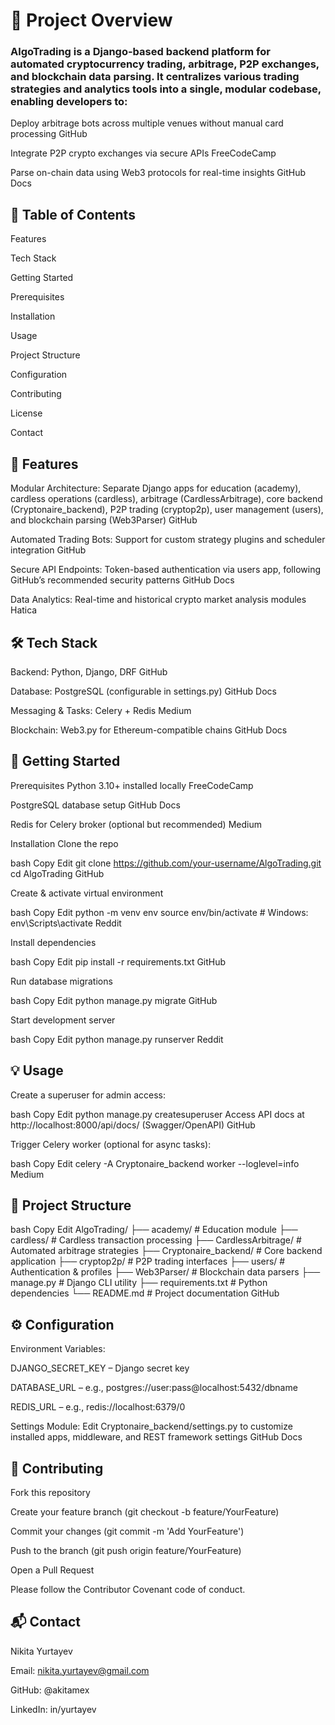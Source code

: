

# 🚀 Project Overview

### AlgoTrading is a Django-based backend platform for automated cryptocurrency trading, arbitrage, P2P exchanges, and blockchain data parsing. It centralizes various trading strategies and analytics tools into a single, modular codebase, enabling developers to:

Deploy arbitrage bots across multiple venues without manual card processing 
GitHub

Integrate P2P crypto exchanges via secure APIs 
FreeCodeCamp

Parse on-chain data using Web3 protocols for real-time insights 
GitHub Docs

## 📑 Table of Contents
Features

Tech Stack

Getting Started

Prerequisites

Installation

Usage

Project Structure

Configuration

Contributing

License

Contact

## 🌟 Features
Modular Architecture: Separate Django apps for education (academy), cardless operations (cardless), arbitrage (CardlessArbitrage), core backend (Cryptonaire_backend), P2P trading (cryptop2p), user management (users), and blockchain parsing (Web3Parser) 
GitHub

Automated Trading Bots: Support for custom strategy plugins and scheduler integration 
GitHub

Secure API Endpoints: Token-based authentication via users app, following GitHub’s recommended security patterns 
GitHub Docs

Data Analytics: Real-time and historical crypto market analysis modules 
Hatica

## 🛠 Tech Stack
Backend: Python, Django, DRF 
GitHub

Database: PostgreSQL (configurable in settings.py) 
GitHub Docs

Messaging & Tasks: Celery + Redis 
Medium

Blockchain: Web3.py for Ethereum-compatible chains 
GitHub Docs

## 🚀 Getting Started
Prerequisites
Python 3.10+ installed locally 
FreeCodeCamp

PostgreSQL database setup 
GitHub Docs

Redis for Celery broker (optional but recommended) 
Medium

Installation
Clone the repo

bash
Copy
Edit
git clone https://github.com/your-username/AlgoTrading.git
cd AlgoTrading
GitHub

Create & activate virtual environment

bash
Copy
Edit
python -m venv env
source env/bin/activate  # Windows: env\Scripts\activate
Reddit

Install dependencies

bash
Copy
Edit
pip install -r requirements.txt
GitHub

Run database migrations

bash
Copy
Edit
python manage.py migrate
GitHub

Start development server

bash
Copy
Edit
python manage.py runserver
Reddit

## 💡 Usage
Create a superuser for admin access:

bash
Copy
Edit
python manage.py createsuperuser
Access API docs at http://localhost:8000/api/docs/ (Swagger/OpenAPI) 
GitHub

Trigger Celery worker (optional for async tasks):

bash
Copy
Edit
celery -A Cryptonaire_backend worker --loglevel=info
Medium

## 📁 Project Structure
bash
Copy
Edit
AlgoTrading/
├── academy/             # Education module
├── cardless/            # Cardless transaction processing
├── CardlessArbitrage/   # Automated arbitrage strategies
├── Cryptonaire_backend/ # Core backend application
├── cryptop2p/           # P2P trading interfaces
├── users/               # Authentication & profiles
├── Web3Parser/          # Blockchain data parsers
├── manage.py            # Django CLI utility
├── requirements.txt     # Python dependencies
└── README.md            # Project documentation
GitHub

## ⚙️ Configuration
Environment Variables:

DJANGO_SECRET_KEY – Django secret key

DATABASE_URL – e.g., postgres://user:pass@localhost:5432/dbname

REDIS_URL – e.g., redis://localhost:6379/0

Settings Module:
Edit Cryptonaire_backend/settings.py to customize installed apps, middleware, and REST framework settings 
GitHub Docs

## 🤝 Contributing
Fork this repository

Create your feature branch (git checkout -b feature/YourFeature)

Commit your changes (git commit -m 'Add YourFeature')

Push to the branch (git push origin feature/YourFeature)

Open a Pull Request

Please follow the Contributor Covenant code of conduct. 

## 📬 Contact
Nikita Yurtayev

Email: nikita.yurtayev@gmail.com

GitHub: @akitamex

LinkedIn: in/yurtayev
